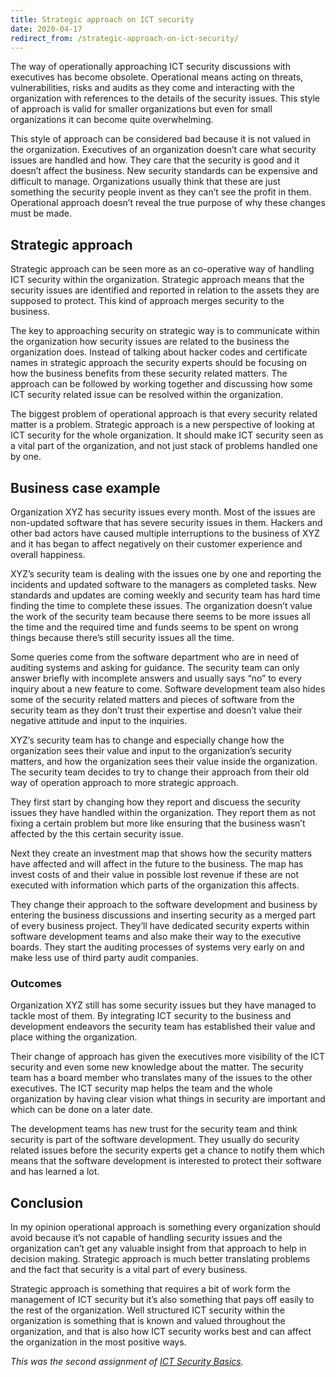 ```yaml
---
title: Strategic approach on ICT security
date: 2020-04-17
redirect_from: /strategic-approach-on-ict-security/
---
```

The way of operationally approaching ICT security discussions with executives has become obsolete. Operational means acting on threats, vulnerabilities, risks and audits as they come and interacting with the organization with references to the details of the security issues. This style of approach is valid for smaller organizations but even for small organizations it can become quite overwhelming.

This style of approach can be considered bad because it is not valued in the organization. Executives of an organization doesn’t care what security issues are handled and how. They care that the security is good and it doesn’t affect the business. New security standards can be expensive and difficult to manage. Organizations usually think that these are just something the security people invent as they can’t see the profit in them. Operational approach doesn’t reveal the true purpose of why these changes must be made.

Strategic approach
------------------

Strategic approach can be seen more as an co-operative way of handling ICT security within the organization. Strategic approach means that the security issues are identified and reported in relation to the assets they are supposed to protect. This kind of approach merges security to the business.

The key to approaching security on strategic way is to communicate within the organization how security issues are related to the business the organization does. Instead of talking about hacker codes and certificate names in strategic approach the security experts should be focusing on how the business benefits from these security related matters. The approach can be followed by working together and discussing how some ICT security related issue can be resolved within the organization.

The biggest problem of operational approach is that every security related matter is a problem. Strategic approach is a new perspective of looking at ICT security for the whole organization. It should make ICT security seen as a vital part of the organization, and not just stack of problems handled one by one.

Business case example
---------------------

Organization XYZ has security issues every month. Most of the issues are non-updated software that has severe security issues in them. Hackers and other bad actors have caused multiple interruptions to the business of XYZ and it has began to affect negatively on their customer experience and overall happiness.

XYZ’s security team is dealing with the issues one by one and reporting the incidents and updated software to the managers as completed tasks. New standards and updates are coming weekly and security team has hard time finding the time to complete these issues. The organization doesn’t value the work of the security team because there seems to be more issues all the time and the required time and funds seems to be spent on wrong things because there’s still security issues all the time.

Some queries come from the software department who are in need of auditing systems and asking for guidance. The security team can only answer briefly with incomplete answers and usually says “no” to every inquiry about a new feature to come. Software development team also hides some of the security related matters and pieces of software from the security team as they don’t trust their expertise and doesn’t value their negative attitude and input to the inquiries.

XYZ’s security team has to change and especially change how the organization sees their value and input to the organization’s security matters, and how the organization sees their value inside the organization. The security team decides to try to change their approach from their old way of operation approach to more strategic approach.

They first start by changing how they report and discuess the security issues they have handled within the organization. They report them as not fixing a certain problem but more like ensuring that the business wasn’t affected by the this certain security issue.

Next they create an investment map that shows how the security matters have affected and will affect in the future to the business. The map has invest costs of and their value in possible lost revenue if these are not executed with information which parts of the organization this affects.

They change their approach to the software development and business by entering the business discussions and inserting security as a merged part of every business project. They’ll have dedicated security experts within software development teams and also make their way to the executive boards. They start the auditing processes of systems very early on and make less use of third party audit companies.

### Outcomes

Organization XYZ still has some security issues but they have managed to tackle most of them. By integrating ICT security to the business and development endeavors the security team has established their value and place withing the organization.

Their change of approach has given the executives more visibility of the ICT security and even some new knowledge about the matter. The security team has a board member who translates many of the issues to the other executives. The ICT security map helps the team and the whole organization by having clear vision what things in security are important and which can be done on a later date.

The development teams has new trust for the security team and think security is part of the software development. They usually do security related issues before the security experts get a chance to notify them which means that the software development is interested to protect their software and has learned a lot.

Conclusion
----------

In my opinion operational approach is something every organization should avoid because it’s not capable of handling security issues and the organization can’t get any valuable insight from that approach to help in decision making. Strategic approach is much better translating problems and the fact that security is a vital part of every business.

Strategic approach is something that requires a bit of work form the management of ICT security but it’s also something that pays off easily to the rest of the organization. Well structured ICT security within the organization is something that is known and valued throughout the organization, and that is also how ICT security works best and can affect the organization in the most positive ways.

_This was the second assignment of [ICT Security Basics](http://terokarvinen.com/2020/ict-security-basics-from-trust-to-blockchain-itc4hm003-3001-2020-spring/)._
